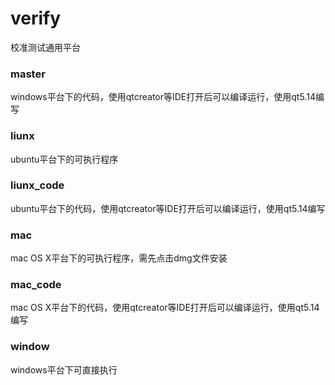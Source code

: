 # verify
校准测试通用平台

### master
windows平台下的代码，使用qtcreator等IDE打开后可以编译运行，使用qt5.14编写

### liunx
ubuntu平台下的可执行程序

### liunx_code
ubuntu平台下的代码，使用qtcreator等IDE打开后可以编译运行，使用qt5.14编写

### mac
mac OS X平台下的可执行程序，需先点击dmg文件安装

### mac_code
mac OS X平台下的代码，使用qtcreator等IDE打开后可以编译运行，使用qt5.14编写

### window
windows平台下可直接执行
